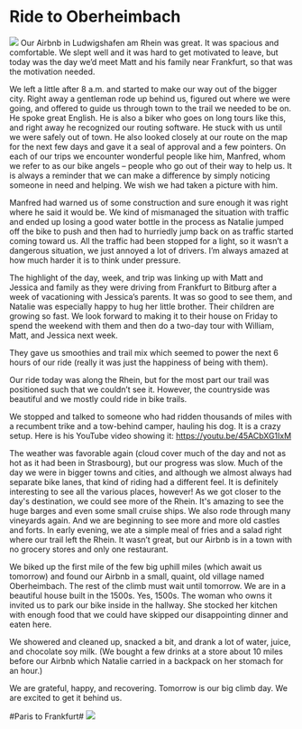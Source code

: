 # Ride to Oberheimbach
![](data/883502c4-cf82-4713-a00c-24a5224d5e6c.jpg) 
Our Airbnb in Ludwigshafen am Rhein was great. It was spacious and comfortable. We slept well and it was hard to get motivated to leave, but today was the day we’d meet Matt and his family near Frankfurt, so that was the motivation needed.

 We left a little after 8 a.m. and started to make our way out of the bigger city. Right away a gentleman rode up behind us, figured out where we were going, and offered to guide us through town to the trail we needed to be on. He spoke great English. He is also a biker who goes on long tours like this, and right away he recognized our routing software. He stuck with us until we were safely out of town. He also looked closely at our route on the map for the next few days and gave it a seal of approval and a few pointers. On each of our trips we encounter wonderful people like him, Manfred, whom we refer to as our bike angels – people who go out of their way to help us. It is always a reminder that we can make a difference by simply noticing someone in need and helping. We wish we had taken a picture with him.

 Manfred had warned us of some construction and sure enough it was right where he said it would be. We kind of mismanaged the situation with traffic and ended up losing a good water bottle in the process as Natalie jumped off the bike to push and then had to hurriedly jump back on as traffic started coming toward us. All the traffic had been stopped for a light, so it wasn’t a dangerous situation, we just annoyed a lot of drivers. I’m always amazed at how much harder it is to think under pressure.

 The highlight of the day, week, and trip was linking up with Matt and Jessica and family as they were driving from Frankfurt to Bitburg after a week of vacationing with Jessica’s parents. It was so good to see them, and Natalie was especially happy to hug her little brother. Their children are growing so fast. We look forward to making it to their house on Friday to spend the weekend with them and then do a two-day tour with William, Matt, and Jessica next week.

 They gave us smoothies and trail mix which seemed to power the next 6 hours of our ride (really it was just the happiness of being with them).

 Our ride today was along the Rhein, but for the most part our trail was positioned such that we couldn’t see it. However, the countryside was beautiful and we mostly could ride in bike trails.

 We stopped and talked to someone who had ridden thousands of miles with a recumbent trike and a tow-behind camper, hauling his dog. It is a crazy setup. Here is his YouTube video showing it: https://youtu.be/45ACbXG1IxM 

 The weather was favorable again (cloud cover much of the day and not as hot as it had been in Strasbourg), but our progress was slow. Much of the day we were in bigger towns and cities, and although we almost always had separate bike lanes, that kind of riding had a different feel. It is definitely interesting to see all the various places, however! As we got closer to the day's destination, we could see more of the Rhein. It's amazing to see the huge barges and even some small cruise ships. We also rode through many vineyards again. And we are beginning to see more and more old castles and forts. In early evening, we ate a simple meal of fries and a salad right where our trail left the Rhein. It wasn’t great, but our Airbnb is in a town with no grocery stores and only one restaurant.

 We biked up the first mile of the few big uphill miles (which await us tomorrow) and found our Airbnb in a small, quaint, old village named Oberheimbach. The rest of the climb must wait until tomorrow. We are in a beautiful house built in the 1500s. Yes, 1500s. The woman who owns it invited us to park our bike inside in the hallway. She stocked her kitchen with enough food that we could have skipped our disappointing dinner and eaten here.

 We showered and cleaned up, snacked a bit, and drank a lot of water, juice, and chocolate soy milk. (We bought a few drinks at a store about 10 miles before our Airbnb which Natalie carried in a backpack on her stomach for an hour.)

 We are grateful, happy, and recovering. Tomorrow is our big climb day. We are excited to get it behind us.


#Paris to Frankfurt#
![](data/883502c4-cf82-4713-a00c-24a5224d5e6c.jpg)
